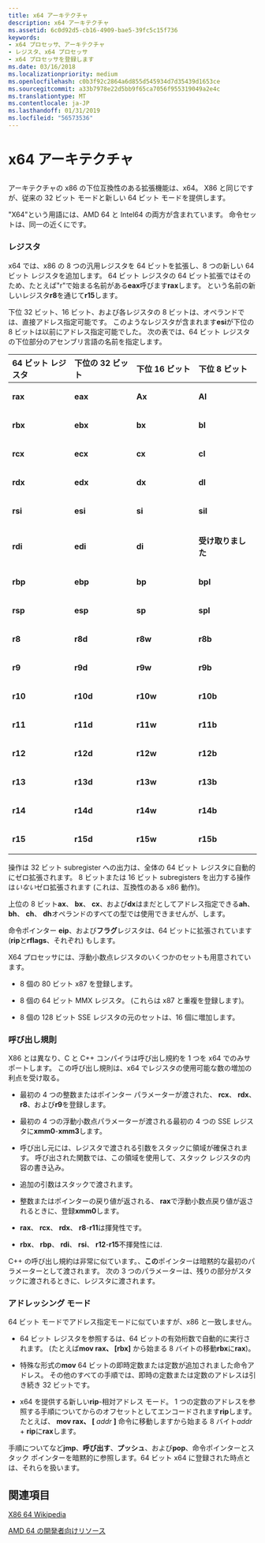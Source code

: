 ```yaml
---
title: x64 アーキテクチャ
description: x64 アーキテクチャ
ms.assetid: 6c0d92d5-cb16-4909-bae5-39fc5c15f736
keywords:
- x64 プロセッサ、アーキテクチャ
- レジスタ、x64 プロセッサ
- x64 プロセッサを登録します
ms.date: 03/16/2018
ms.localizationpriority: medium
ms.openlocfilehash: c0b3f92c2864a6d855d545934d7d35439d1653ce
ms.sourcegitcommit: a33b7978e22d5bb9f65ca7056f955319049a2e4c
ms.translationtype: MT
ms.contentlocale: ja-JP
ms.lasthandoff: 01/31/2019
ms.locfileid: "56573536"
---
```

# <a name="x64-architecture"></a>x64 アーキテクチャ


## <span id="ddk_x64_architecture_dbg"></span><span id="DDK_X64_ARCHITECTURE_DBG"></span>


アーキテクチャの x86 の下位互換性のある拡張機能は、x64。 X86 と同じですが、従来の 32 ビット モードと新しい 64 ビット モードを提供します。

"X64"という用語には、AMD 64 と Intel64 の両方が含まれています。 命令セットは、同一の近くにです。

### <a name="span-idregistersspanspan-idregistersspanspan-idregistersspanregisters"></a><span id="Registers"></span><span id="registers"></span><span id="REGISTERS"></span>レジスタ

x64 では、x86 の 8 つの汎用レジスタを 64 ビットを拡張し、8 つの新しい 64 ビット レジスタを追加します。 64 ビット レジスタの 64 ビット拡張ではそのため、たとえば"r"で始まる名前がある**eax**呼びます**rax**します。 という名前の新しいレジスタ**r8**を通じて**r15**します。

下位 32 ビット、16 ビット、および各レジスタの 8 ビットは、オペランドでは、直接アドレス指定可能です。 このようなレジスタが含まれます**esi**が下位の 8 ビットは以前にアドレス指定可能でした。 次の表では、64 ビット レジスタの下位部分のアセンブリ言語の名前を指定します。

<table>
<colgroup>
<col width="25%" />
<col width="25%" />
<col width="25%" />
<col width="25%" />
</colgroup>
<thead>
<tr class="header">
<th align="left">64 ビット レジスタ</th>
<th align="left">下位の 32 ビット</th>
<th align="left">下位 16 ビット</th>
<th align="left">下位 8 ビット</th>
</tr>
</thead>
<tbody>
<tr class="odd">
<td align="left"><p><strong>rax</strong></p></td>
<td align="left"><p><strong>eax</strong></p></td>
<td align="left"><p><strong>Ax</strong></p></td>
<td align="left"><p><strong>Al</strong></p></td>
</tr>
<tr class="even">
<td align="left"><p><strong>rbx</strong></p></td>
<td align="left"><p><strong>ebx</strong></p></td>
<td align="left"><p><strong>bx</strong></p></td>
<td align="left"><p><strong>bl</strong></p></td>
</tr>
<tr class="odd">
<td align="left"><p><strong>rcx</strong></p></td>
<td align="left"><p><strong>ecx</strong></p></td>
<td align="left"><p><strong>cx</strong></p></td>
<td align="left"><p><strong>cl</strong></p></td>
</tr>
<tr class="even">
<td align="left"><p><strong>rdx</strong></p></td>
<td align="left"><p><strong>edx</strong></p></td>
<td align="left"><p><strong>dx</strong></p></td>
<td align="left"><p><strong>dl</strong></p></td>
</tr>
<tr class="odd">
<td align="left"><p><strong>rsi</strong></p></td>
<td align="left"><p><strong>esi</strong></p></td>
<td align="left"><p><strong>si</strong></p></td>
<td align="left"><p><strong>sil</strong></p></td>
</tr>
<tr class="even">
<td align="left"><p><strong>rdi</strong></p></td>
<td align="left"><p><strong>edi</strong></p></td>
<td align="left"><p><strong>di</strong></p></td>
<td align="left"><p><strong>受け取りました</strong></p></td>
</tr>
<tr class="odd">
<td align="left"><p><strong>rbp</strong></p></td>
<td align="left"><p><strong>ebp</strong></p></td>
<td align="left"><p><strong>bp</strong></p></td>
<td align="left"><p><strong>bpl</strong></p></td>
</tr>
<tr class="even">
<td align="left"><p><strong>rsp</strong></p></td>
<td align="left"><p><strong>esp</strong></p></td>
<td align="left"><p><strong>sp</strong></p></td>
<td align="left"><p><strong>spl</strong></p></td>
</tr>
<tr class="odd">
<td align="left"><p><strong>r8</strong></p></td>
<td align="left"><p><strong>r8d</strong></p></td>
<td align="left"><p><strong>r8w</strong></p></td>
<td align="left"><p><strong>r8b</strong></p></td>
</tr>
<tr class="even">
<td align="left"><p><strong>r9</strong></p></td>
<td align="left"><p><strong>r9d</strong></p></td>
<td align="left"><p><strong>r9w</strong></p></td>
<td align="left"><p><strong>r9b</strong></p></td>
</tr>
<tr class="odd">
<td align="left"><p><strong>r10</strong></p></td>
<td align="left"><p><strong>r10d</strong></p></td>
<td align="left"><p><strong>r10w</strong></p></td>
<td align="left"><p><strong>r10b</strong></p></td>
</tr>
<tr class="even">
<td align="left"><p><strong>r11</strong></p></td>
<td align="left"><p><strong>r11d</strong></p></td>
<td align="left"><p><strong>r11w</strong></p></td>
<td align="left"><p><strong>r11b</strong></p></td>
</tr>
<tr class="odd">
<td align="left"><p><strong>r12</strong></p></td>
<td align="left"><p><strong>r12d</strong></p></td>
<td align="left"><p><strong>r12w</strong></p></td>
<td align="left"><p><strong>r12b</strong></p></td>
</tr>
<tr class="even">
<td align="left"><p><strong>r13</strong></p></td>
<td align="left"><p><strong>r13d</strong></p></td>
<td align="left"><p><strong>r13w</strong></p></td>
<td align="left"><p><strong>r13b</strong></p></td>
</tr>
<tr class="odd">
<td align="left"><p><strong>r14</strong></p></td>
<td align="left"><p><strong>r14d</strong></p></td>
<td align="left"><p><strong>r14w</strong></p></td>
<td align="left"><p><strong>r14b</strong></p></td>
</tr>
<tr class="even">
<td align="left"><p><strong>r15</strong></p></td>
<td align="left"><p><strong>r15d</strong></p></td>
<td align="left"><p><strong>r15w</strong></p></td>
<td align="left"><p><strong>r15b</strong></p></td>
</tr>
</tbody>
</table>

 

操作は 32 ビット subregister への出力は、全体の 64 ビット レジスタに自動的にゼロ拡張されます。 8 ビットまたは 16 ビット subregisters を出力する操作は*いない*ゼロ拡張されます (これは、互換性のある x86 動作)。

上位の 8 ビット**ax**、 **bx**、 **cx**、および**dx**はまだとしてアドレス指定できる**ah**、 **bh**、 **ch**、 **dh**オペランドのすべての型では使用できませんが、します。

命令ポインター **eip**、および**フラグ**レジスタは、64 ビットに拡張されています (**rip**と**rflags**、それぞれ) もします。

X64 プロセッサには、浮動小数点レジスタのいくつかのセットも用意されています。

-   8 個の 80 ビット x87 を登録します。

-   8 個の 64 ビット MMX レジスタ。 (これらは x87 と重複を登録します)。

-   8 個の 128 ビット SSE レジスタの元のセットは、16 個に増加します。

### <a name="span-idcallingconventionsspanspan-idcallingconventionsspanspan-idcallingconventionsspancalling-conventions"></a><span id="Calling_Conventions"></span><span id="calling_conventions"></span><span id="CALLING_CONVENTIONS"></span>呼び出し規則

X86 とは異なり、C と C++ コンパイラは呼び出し規約を 1 つを x64 でのみサポートします。 この呼び出し規則は、x64 でレジスタの使用可能な数の増加の利点を受け取る。

-   最初の 4 つの整数またはポインター パラメーターが渡された、 **rcx**、 **rdx**、 **r8**、および**r9**を登録します。

-   最初の 4 つの浮動小数点パラメーターが渡される最初の 4 つの SSE レジスタに**xmm0**-**xmm3**します。

-   呼び出し元には、レジスタで渡される引数をスタックに領域が確保されます。 呼び出された関数では、この領域を使用して、スタック レジスタの内容の書き込み。

-   追加の引数はスタックで渡されます。

-   整数またはポインターの戻り値が返される、 **rax**で浮動小数点戻り値が返されるときに、登録**xmm0**します。

-   **rax**、 **rcx**、 **rdx**、 **r8**-**r11**は揮発性です。

-   **rbx**、 **rbp**、 **rdi**、 **rsi**、 **r12**-**r15**不揮発性には.

C++ の呼び出し規約は非常に似ています。、**この**ポインターは暗黙的な最初のパラメーターとして渡されます。 次の 3 つのパラメーターは、残りの部分がスタックに渡されるときに、レジスタに渡されます。

### <a name="span-idaddressingmodesspanspan-idaddressingmodesspanspan-idaddressingmodesspanaddressing-modes"></a><span id="Addressing_Modes"></span><span id="addressing_modes"></span><span id="ADDRESSING_MODES"></span>アドレッシング モード

64 ビット モードでアドレス指定モードに似ていますが、x86 と一致しません。

- 64 ビット レジスタを参照するは、64 ビットの有効桁数で自動的に実行されます。 (たとえば**mov rax、 \[rbx\]** から始まる 8 バイトの移動**rbx**に**rax**)。

- 特殊な形式の**mov** 64 ビットの即時定数または定数が追加されました命令アドレス。 その他のすべての手順では、即時の定数または定数のアドレスは引き続き 32 ビットです。

- x64 を提供する新しい**rip**-相対アドレス モード。 1 つの定数のアドレスを参照する手順についてからのオフセットとしてエンコードされます**rip**します。 たとえば、 **mov rax、 \[**  <em>addr</em> **\]** 命令に移動しますから始まる 8 バイト*addr*  + **rip**に**rax**します。

手順についてなど**jmp**、**呼び出す**、**プッシュ**、および**pop**、命令ポインターとスタック ポインターを暗黙的に参照します。64 ビット x64 に登録された時点とは、それらを扱います。

 
## <a name="see-also"></a>関連項目

[X86 64 Wikipedia](https://en.wikipedia.org/wiki/X86-64)

[AMD 64 の開発者向けリソース](https://developer.amd.com/resources/)

